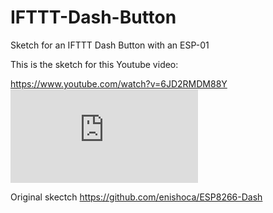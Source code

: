 # IFTTT-Dash-Button
Sketch for an IFTTT Dash Button with an ESP-01


This is the sketch for this Youtube video: 
 
https://www.youtube.com/watch?v=6JD2RMDM88Y
![PDF](https://github.com/enishoca/IFTTT-Dash-Button/raw/master/Schematics.pdf)

Original skectch
https://github.com/enishoca/ESP8266-Dash

